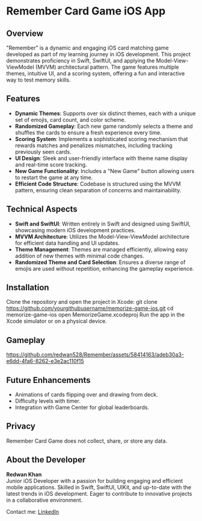 # Remember Card Game iOS App

## Overview
"Remember" is a dynamic and engaging iOS card matching game developed as part of my learning journey in iOS development. This project demonstrates proficiency in Swift, SwiftUI, and applying the Model-View-ViewModel (MVVM) architectural pattern. The game features multiple themes, intuitive UI, and a scoring system, offering a fun and interactive way to test memory skills.

## Features
- **Dynamic Themes**: Supports over six distinct themes, each with a unique set of emojis, card count, and color scheme.
- **Randomized Gameplay**: Each new game randomly selects a theme and shuffles the cards to ensure a fresh experience every time.
- **Scoring System**: Implements a sophisticated scoring mechanism that rewards matches and penalizes mismatches, including tracking previously seen cards.
- **UI Design**: Sleek and user-friendly interface with theme name display and real-time score tracking.
- **New Game Functionality**: Includes a "New Game" button allowing users to restart the game at any time.
- **Efficient Code Structure**: Codebase is structured using the MVVM pattern, ensuring clean separation of concerns and maintainability.

## Technical Aspects
- **Swift and SwiftUI**: Written entirely in Swift and designed using SwiftUI, showcasing modern iOS development practices.
- **MVVM Architecture**: Utilizes the Model-View-ViewModel architecture for efficient data handling and UI updates.
- **Theme Management**: Themes are managed efficiently, allowing easy addition of new themes with minimal code changes.
- **Randomized Theme and Card Selection**: Ensures a diverse range of emojis are used without repetition, enhancing the gameplay experience.

## Installation
Clone the repository and open the project in Xcode:
git clone https://github.com/yourgithubusername/memorize-game-ios.git
cd memorize-game-ios
open MemorizeGame.xcodeproj
Run the app in the Xcode simulator or on a physical device.

## Gameplay
https://github.com/redwan528/Remember/assets/58414163/adeb30a3-e6dd-4fa6-8262-e3e2ac110f15

## Future Enhancements
- Animations of cards flipping over and drawing from deck.
- Difficulty levels with timer.
- Integration with Game Center for global leaderboards.

## Privacy
Remember Card Game does not collect, share, or store any data.

## About the Developer
**Redwan Khan**  
Junior iOS Developer with a passion for building engaging and efficient mobile applications. Skilled in Swift, SwiftUI, UIKit, and up-to-date with the latest trends in iOS development. Eager to contribute to innovative projects in a collaborative environment.

Contact me:
[LinkedIn](https://linkedin.com/in/redwan_khan23/)
